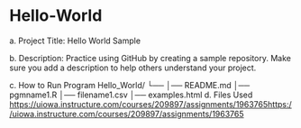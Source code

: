 # Hello-World
a. Project Title: Hello World Sample

b. Description: Practice using GitHub by creating a sample repository. Make sure you add a description to help others understand your project.

c. How to Run Program
Hello_World/
└── 
    │── README.md
    │── pgmname1.R
    │── filename1.csv
    │── examples.html
d. Files Used https://uiowa.instructure.com/courses/209897/assignments/1963765https://uiowa.instructure.com/courses/209897/assignments/1963765
